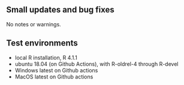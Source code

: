 ## Small updates and bug fixes

No notes or warnings.

## Test environments

* local R installation, R 4.1.1
* ubuntu 18.04 (on Github Actions), with R-oldrel-4 through R-devel
* Windows latest on Github actions
* MacOS latest on Github actions

